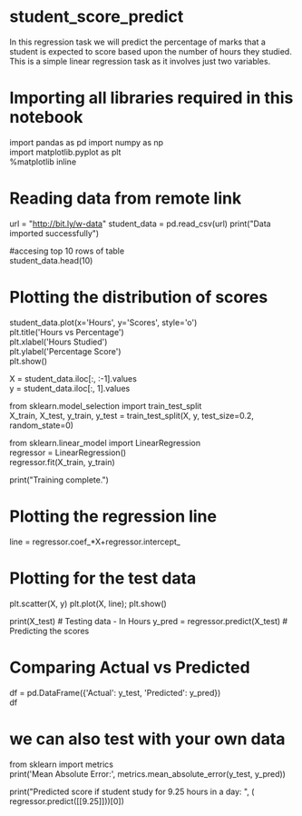 # student_score_predict
In this regression task we will predict the percentage of marks that a student is expected to score based upon the number of hours they studied. This is a simple linear regression task as it involves just two variables.


# Importing all libraries required in this notebook
import pandas as pd
import numpy as np  
import matplotlib.pyplot as plt  
%matplotlib inline

# Reading data from remote link
url = "http://bit.ly/w-data"
student_data = pd.read_csv(url)
print("Data imported successfully")
 
#accesing top 10 rows of table    
student_data.head(10)

# Plotting the distribution of scores
student_data.plot(x='Hours', y='Scores', style='o')  
plt.title('Hours vs Percentage')  
plt.xlabel('Hours Studied')  
plt.ylabel('Percentage Score')  
plt.show()

X = student_data.iloc[:, :-1].values  
y = student_data.iloc[:, 1].values  

from sklearn.model_selection import train_test_split  
X_train, X_test, y_train, y_test = train_test_split(X, y, 
                            test_size=0.2, random_state=0) 

from sklearn.linear_model import LinearRegression  
regressor = LinearRegression()  
regressor.fit(X_train, y_train) 

print("Training complete.")

# Plotting the regression line
line = regressor.coef_*X+regressor.intercept_

# Plotting for the test data
plt.scatter(X, y)
plt.plot(X, line);
plt.show()

print(X_test) # Testing data - In Hours
y_pred = regressor.predict(X_test) # Predicting the scores

# Comparing Actual vs Predicted
df = pd.DataFrame({'Actual': y_test, 'Predicted': y_pred})  
df 

# we can also test with your own data
from sklearn import metrics  
print('Mean Absolute Error:', 
      metrics.mean_absolute_error(y_test, y_pred))

print("Predicted score if student study for 9.25 hours in a day: ", ( regressor.predict([[9.25]]))[0])

